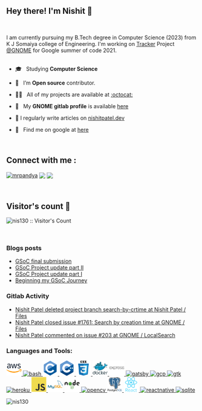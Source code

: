 <h2> Hey there! I'm Nishit 👋</h2>


<br>

I am currently pursuing my B.Tech degree in Computer Science (2023) from K J Somaiya college of Engineering. I'm working on [Tracker](https://gnome.pages.gitlab.gnome.org/tracker/overview/) Project [@GNOME](https://gitlab.gnome.org/GNOME) for Google summer of code 2021.
<br><br>

- 🎓 &nbsp; Studying **Computer Science**

- 🌱 &nbsp; I’m **Open source** contributor.

- 👨‍💻 &nbsp; All of my projects are available at <a href="https://github.com/nis130">:octocat:</a>

- :footprints: &nbsp; My **GNOME gitlab profile** is available [here](https://gitlab.gnome.org/nis130)

-  📝 I regularly write articles on [nishitpatel.dev](https://www.nishitpatel.dev/blog)

- 🔭 &nbsp; Find me on google at [here](https://www.google.com/search?q=intext%3Anis130+%7C+intext%3Anishit130+%7C+inurl%3Anishitpatel.tech&sxsrf=ALeKk020W7-LHZcJzpIegXa4DWvuBRof1A%3A1629721738373&ei=ipQjYc7-FeW1mgeB1LCICQ&oq=intext%3Anis130+%7C+intext%3Anishit130+%7C+inurl%3Anishitpatel.tech&gs_lcp=Cgdnd3Mtd2l6EANKBAhBGAFQAFgAYPePAWgEcAB4AIABhQGIAYUBkgEDMC4xmAEAwAEB&sclient=gws-wiz&ved=0ahUKEwjO67DKksfyAhXlmuYKHQEqDJEQ4dUDCA4&uact=5)




<br>
<h2>Connect with me :</h2>
<p>
<a href="https://twitter.com/nishit130" target="blank"><img align="center" src="https://img.icons8.com/plasticine/100/000000/twitter.png" alt="mrpandya" width="60" /></a>
<a href="https://linkedin.com/in/nishit130" target="blank"><img align="center" src="https://img.icons8.com/plasticine/100/000000/linkedin.png" width="60"/></a>
<a href="mailto:nishitlimbani130@gmail.com" target="blank" rel="noopener noreferrer"><img align="center" src="https://img.icons8.com/plasticine/100/000000/gmail.png"  width="60" /></a>
</p>
<br>

<h2> Visitor's count 👀</h2>

<p><img src="https://profile-counter.glitch.me/{nis130}/count.svg" alt="nis130 :: Visitor's Count" /></p>

<br>



### Blogs posts
<!-- BLOG-POST-LIST:START -->
- [GSoC final submission](http://www.nishitpatel.tech/gsoc'21/2021/08/21/gsoc-final-submission.html)
- [GSoC Project update part II](http://www.nishitpatel.tech/gsoc'21/2021/08/02/gsoc-project-update-part-ii.html)
- [GSoC Project update part I](http://www.nishitpatel.tech/gsoc'21/2021/06/29/gsoc-project-update.html)
- [Beginning my GSoC Journey](http://www.nishitpatel.tech/gsoc'21/2021/05/31/start-of-gsoc-jouney.html)
<!-- BLOG-POST-LIST:END -->

### Gitlab Activity
<!-- GITLAB:START -->
- [Nishit Patel deleted project branch search-by-crtime at Nishit Patel / Files](https://gitlab.gnome.org/nis130/nautilus/-/commits/search-by-crtime)
- [Nishit Patel closed issue #1761: Search by creation time at GNOME / Files](https://gitlab.gnome.org/GNOME/nautilus/-/issues/1761)
- [Nishit Patel commented on issue #203 at GNOME / LocalSearch](https://gitlab.gnome.org/GNOME/localsearch/-/issues/203#note_1316614)
<!-- GITLAB:END -->

<h3 align="left">Languages and Tools:</h3>
<p align="left"> <a href="https://aws.amazon.com" target="_blank"> <img src="https://raw.githubusercontent.com/devicons/devicon/master/icons/amazonwebservices/amazonwebservices-original-wordmark.svg" alt="aws" width="40" height="40"/> </a> <a href="https://www.gnu.org/software/bash/" target="_blank"> <img src="https://www.vectorlogo.zone/logos/gnu_bash/gnu_bash-icon.svg" alt="bash" width="40" height="40"/> </a> <a href="https://www.cprogramming.com/" target="_blank"> <img src="https://raw.githubusercontent.com/devicons/devicon/master/icons/c/c-original.svg" alt="c" width="40" height="40"/> </a> <a href="https://www.w3schools.com/cpp/" target="_blank"> <img src="https://raw.githubusercontent.com/devicons/devicon/master/icons/cplusplus/cplusplus-original.svg" alt="cplusplus" width="40" height="40"/> </a> <a href="https://www.w3schools.com/css/" target="_blank"> <img src="https://raw.githubusercontent.com/devicons/devicon/master/icons/css3/css3-original-wordmark.svg" alt="css3" width="40" height="40"/> </a> <a href="https://www.docker.com/" target="_blank"> <img src="https://raw.githubusercontent.com/devicons/devicon/master/icons/docker/docker-original-wordmark.svg" alt="docker" width="40" height="40"/> </a> <a href="https://expressjs.com" target="_blank"> <img src="https://raw.githubusercontent.com/devicons/devicon/master/icons/express/express-original-wordmark.svg" alt="express" width="40" height="40"/> </a> <a href="https://www.gatsbyjs.com/" target="_blank"> <img src="https://www.vectorlogo.zone/logos/gatsbyjs/gatsbyjs-icon.svg" alt="gatsby" width="40" height="40"/> </a> <a href="https://cloud.google.com" target="_blank"> <img src="https://www.vectorlogo.zone/logos/google_cloud/google_cloud-icon.svg" alt="gcp" width="40" height="40"/> </a> <a href="https://www.gtk.org/" target="_blank"> <img src="https://upload.wikimedia.org/wikipedia/commons/7/71/GTK_logo.svg" alt="gtk" width="40" height="40"/> </a> <a href="https://heroku.com" target="_blank"> <img src="https://www.vectorlogo.zone/logos/heroku/heroku-icon.svg" alt="heroku" width="40" height="40"/> </a> <a href="https://developer.mozilla.org/en-US/docs/Web/JavaScript" target="_blank"> <img src="https://raw.githubusercontent.com/devicons/devicon/master/icons/javascript/javascript-original.svg" alt="javascript" width="40" height="40"/> </a> <a href="https://www.mysql.com/" target="_blank"> <img src="https://raw.githubusercontent.com/devicons/devicon/master/icons/mysql/mysql-original-wordmark.svg" alt="mysql" width="40" height="40"/> </a> <a href="https://nodejs.org" target="_blank"> <img src="https://raw.githubusercontent.com/devicons/devicon/master/icons/nodejs/nodejs-original-wordmark.svg" alt="nodejs" width="40" height="40"/> </a> <a href="https://opencv.org/" target="_blank"> <img src="https://www.vectorlogo.zone/logos/opencv/opencv-icon.svg" alt="opencv" width="40" height="40"/> </a> <a href="https://www.postgresql.org" target="_blank"> <img src="https://raw.githubusercontent.com/devicons/devicon/master/icons/postgresql/postgresql-original-wordmark.svg" alt="postgresql" width="40" height="40"/> </a> <a href="https://reactjs.org/" target="_blank"> <img src="https://raw.githubusercontent.com/devicons/devicon/master/icons/react/react-original-wordmark.svg" alt="react" width="40" height="40"/> </a> <a href="https://reactnative.dev/" target="_blank"> <img src="https://reactnative.dev/img/header_logo.svg" alt="reactnative" width="40" height="40"/> </a> <a href="https://www.sqlite.org/" target="_blank"> <img src="https://www.vectorlogo.zone/logos/sqlite/sqlite-icon.svg" alt="sqlite" width="40" height="40"/> </a> </p>

<p><img align="left" src="https://github-readme-stats.vercel.app/api/top-langs?username=nis130&theme=merko&show_icons=true&locale=en&layout=compact" alt="nis130" /></p>
